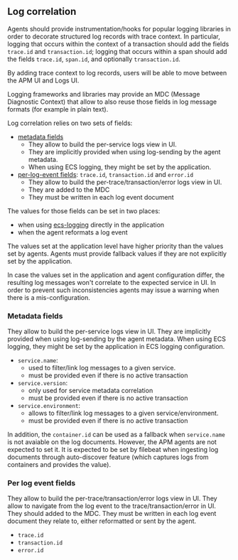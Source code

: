 ## Log correlation

Agents should provide instrumentation/hooks for popular logging libraries in order to decorate structured log records with trace context.
In particular, logging that occurs within the context of a transaction should add the fields `trace.id` and `transaction.id`;
logging that occurs within a span should add the fields `trace.id`, `span.id`, and optionally `transaction.id`.

By adding trace context to log records, users will be able to move between the APM UI and Logs UI.

Logging frameworks and libraries may provide an MDC (Message Diagnostic Context) that allow to also
reuse those fields in log message formats (for example in plain text).

Log correlation relies on two sets of fields:
- [metadata fields](#metadata-fields)
  - They allow to build the per-service logs view in UI.
  - They are implicitly provided when using log-sending by the agent metadata.
  - When using ECS logging, they might be set by the application.
- [per-log-event fields](#per-log-event-fields): `trace.id`, `transaction.id` and `error.id`
  - They allow to build the per-trace/transaction/error logs view in UI.
  - They are added to the MDC
  - They must be written in each log event document

The values for those fields can be set in two places:
- when using [ecs-logging](https://github.com/elastic/ecs-logging) directly in the application
- when the agent reformats a log event

The values set at the application level have higher priority than the values set by agents.
Agents must provide fallback values if they are not explicitly set by the application.

In case the values set in the application and agent configuration differ, the resulting log
messages won't correlate to the expected service in UI. In order to prevent such inconsistencies
agents may issue a warning when there is a mis-configuration.

### Metadata fields

They allow to build the per-service logs view in UI.
They are implicitly provided when using log-sending by the agent metadata.
When using ECS logging, they might be set by the application in ECS logging configuration.

- `service.name`:
  - used to filter/link log messages to a given service.
  - must be provided even if there is no active transaction
- `service.version`:
  - only used for service metadata correlation
  - must be provided even if there is no active transaction
- `service.environment`:
  - allows to filter/link log messages to a given service/environment.
  - must be provided even if there is no active transaction

In addition, the `container.id` can be used as a fallback when `service.name` is not avaiable on the log documents.
However, the APM agents are not expected to set it. It is expected to be set by filebeat when ingesting log
documents through auto-discover feature (which captures logs from containers and provides the value).

### Per log event fields

They allow to build the per-trace/transaction/error logs view in UI.
They allow to navigate from the log event to the trace/transaction/error in UI.
They should added to the MDC.
They must be written in each log event document they relate to, either reformatted or sent by the agent.

- `trace.id`
- `transaction.id`
- `error.id`
